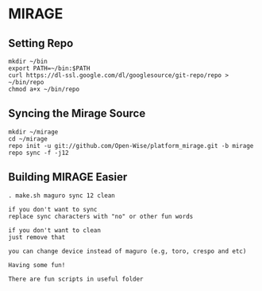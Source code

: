 MIRAGE
======

Setting Repo
------------

    mkdir ~/bin
    export PATH=~/bin:$PATH
    curl https://dl-ssl.google.com/dl/googlesource/git-repo/repo > ~/bin/repo
    chmod a+x ~/bin/repo

Syncing the Mirage Source
-------------------------

    mkdir ~/mirage
    cd ~/mirage
    repo init -u git://github.com/Open-Wise/platform_mirage.git -b mirage
    repo sync -f -j12
    
Building MIRAGE Easier
----------------------

    . make.sh maguro sync 12 clean
    
    if you don't want to sync
    replace sync characters with "no" or other fun words
    
    if you don't want to clean
    just remove that
    
    you can change device instead of maguro (e.g, toro, crespo and etc)
    
    Having some fun!
    
    There are fun scripts in useful folder
